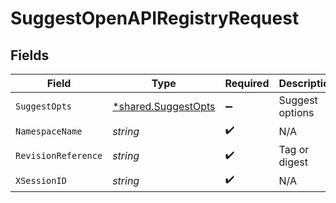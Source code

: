 # SuggestOpenAPIRegistryRequest


## Fields

| Field                                                            | Type                                                             | Required                                                         | Description                                                      |
| ---------------------------------------------------------------- | ---------------------------------------------------------------- | ---------------------------------------------------------------- | ---------------------------------------------------------------- |
| `SuggestOpts`                                                    | [*shared.SuggestOpts](../../../pkg/models/shared/suggestopts.md) | :heavy_minus_sign:                                               | Suggest options                                                  |
| `NamespaceName`                                                  | *string*                                                         | :heavy_check_mark:                                               | N/A                                                              |
| `RevisionReference`                                              | *string*                                                         | :heavy_check_mark:                                               | Tag or digest                                                    |
| `XSessionID`                                                     | *string*                                                         | :heavy_check_mark:                                               | N/A                                                              |